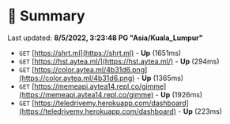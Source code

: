 # 📖 Summary
Last updated: **8/5/2022, 3:23:48 PG "Asia/Kuala_Lumpur"**

- `GET` [https://shrt.ml](https://shrt.ml) - **Up** (1651ms)
- `GET` [https://hst.aytea.ml/](https://hst.aytea.ml/) - **Up** (294ms)
- `GET` [https://color.aytea.ml/4b31d6.png](https://color.aytea.ml/4b31d6.png) - **Up** (1365ms)
- `GET` [https://memeapi.aytea14.repl.co/gimme](https://memeapi.aytea14.repl.co/gimme) - **Up** (1926ms)
- `GET` [https://teledrivemy.herokuapp.com/dashboard](https://teledrivemy.herokuapp.com/dashboard) - **Up** (223ms)
